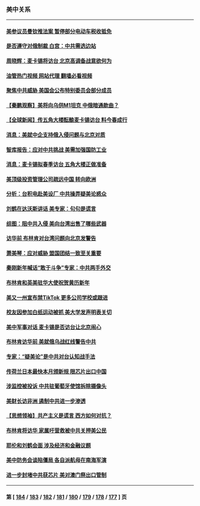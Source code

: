 ### 美中关系
---
#### [美参议员曼钦推法案 暂停部分电动车税收抵免](../../pages/nf1412576/n13915586.md?01261245) 
#### [是否遵守对俄制裁 白宫：中共需选边站](../../pages/nf1412576/n13915584.md?01261245) 
#### [周晓辉：麦卡锡将访台 北京高调备战意欲何为](../../pages/nf1412576/n13915507.md?01261245) 
#### [油管热门视频 网站代理 翻墙必看视频](http://138.2.39.72:81/youtube.html?epic-marker?01261245)
#### [聚焦中共威胁 美国会公布特别委员会部分成员](../../pages/nf1412576/n13914942.md?01261245) 
#### [【秦鹏观察】美将向乌供M1坦克 中俄暗通款曲？](../../pages/nf1412576/n13914899.md?01261245) 
#### [【全球新闻】传五角大楼酝酿麦卡锡访台 料今春成行](../../pages/nf1412576/n13914645.md?01261245) 
#### [消息：美就中企支持俄入侵问题与北京对质](../../pages/nf1412576/n13914582.md?01261245) 
#### [智库报告：应对中共挑战 美需加强国防工业](../../pages/nf1412576/n13914425.md?01261245) 
#### [消息：麦卡锡拟春季访台 五角大楼正做准备](../../pages/nf1412576/n13914316.md?01261245) 
#### [美顶级投资管理公司疏远中国 转向欧洲](../../pages/nf1412576/n13914279.md?01261245) 
#### [分析：台积电赴美设厂 中共操弄疑美论惑众](../../pages/nf1412576/n13913974.md?01261245) 
#### [刘鹤在达沃斯讲话 美专家：句句是谎言](../../pages/nf1412576/n13912788.md?01261245) 
#### [组图：阻中共入侵 美向台湾出售了哪些武器](../../pages/nf1412576/n13904268.md?01261245) 
#### [访华前 布林肯对台湾问题向北京发警告](../../pages/nf1412576/n13912607.md?01261245) 
#### [萧美琴：应对威胁 盟国团结一致至关重要](../../pages/nf1412576/n13912372.md?01261245) 
#### [秦刚新年喊话“敢于斗争”专家：中共两手外交](../../pages/nf1412576/n13911995.md?01261245) 
#### [布林肯和英美驻华大使祝贺黄历新年](../../pages/nf1412576/n13912047.md?01261245) 
#### [美又一州宣布禁TikTok 更多公司学校或跟进](../../pages/nf1412576/n13911993.md?01261245) 
#### [校友因参加白纸运动被抓 美大学发声明表关切](../../pages/nf1412576/n13912005.md?01261245) 
#### [美中军事对话 麦卡锡是否访台让北京闹心](../../pages/nf1412576/n13912004.md?01261245) 
#### [布林肯访华前 美就俄乌战红线警告中共](../../pages/nf1412576/n13911991.md?01261245) 
#### [专家：“疑美论”是中共对台认知战手法](../../pages/nf1412576/n13910776.md?01261245) 
#### [传荷兰日本最快本月颁新规 限芯片出口中国](../../pages/nf1412576/n13911200.md?01261245) 
#### [涉监控被投诉 中共驻葡萄牙使馆拆除摄像头](../../pages/nf1412576/n13911198.md?01261245) 
#### [美财长访非洲 遏制中共进一步渗透](../../pages/nf1412576/n13911106.md?01261245) 
#### [【思想领袖】共产主义是谎言 西方如何对抗？](../../pages/nf1412576/n13879158.md?01261245) 
#### [布林肯将访华 家属吁营救被中共关押美公民](../../pages/nf1412576/n13910252.md?01261245) 
#### [耶伦和刘鹤会面 涉及经济和金融议题](../../pages/nf1412576/n13910139.md?01261245) 
#### [美中防务会谈陷僵局 各自派航母在南海军演](../../pages/nf1412576/n13909604.md?01261245) 
#### [进一步封堵中共获芯片 美对澳门祭出口管制](../../pages/nf1412576/n13909529.md?01261245) 

---
#### 第 [ [184](./184.md?01261245) / [183](./183.md?01261245) / [182](./182.md?01261245) / [181](./181.md?01261245) / [180](./180.md?01261245) / [179](./179.md?01261245) / [178](./178.md?01261245) / [177](./177.md?01261245) ] 页
